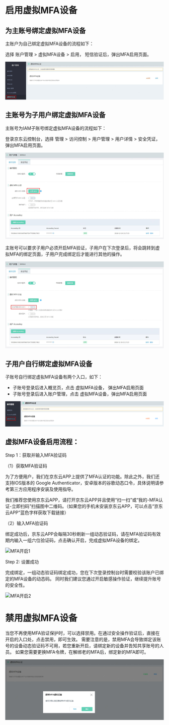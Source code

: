 # 启用虚拟MFA设备
## 为主账号绑定虚拟MFA设备
主账户为自己绑定虚拟MFA设备的流程如下：

选择 账户管理 > 虚拟MFA设备 > 启用， 短信验证后，弹出MFA启用页面。

![为主账号绑定虚拟MFA设备]( ../../../../image/IAM/Virtual-MFA-Device/为主账号绑定虚拟MFA设备.jpg)


## 主账号为子用户绑定虚拟MFA设备
主账号为IAM子账号绑定虚拟MFA设备的流程如下：

登录京东云控制台，选择 管理 > 访问控制 > 用户管理 > 用户详情 > 安全凭证，弹出MFA启用页面。

![主账号为子用户绑定虚拟MFA设备](../../../../image/IAM/Virtual-MFA-Device/主账号为子用户绑定虚拟MFA设备.jpg)

主账号可以要求子用户必须开启MFA验证，子用户在下次登录后，将会跳转到虚拟MFA的绑定页面，子用户完成绑定后才能进行其他的操作。

![主账号要求子用户绑定虚拟MFA设备](../../../../image/IAM/Virtual-MFA-Device/主账号要求子用户绑定虚拟MFA设备.jpg)

## 子用户自行绑定虚拟MFA设备
子账号自行绑定虚拟MFA设备有两个入口，如下：

* 子账号登录后进入概览页，点击 虚拟MFA设备， 弹出MFA启用页面
* 子账号登录后进入账户管理，点击 虚拟MFA设备，弹出MFA启用页面

![子用户自行绑定虚拟MFA设备](../../../../image/IAM/Virtual-MFA-Device/子账号自行绑定虚拟MFA设备.png)

## 虚拟MFA设备启用流程：

Step 1：获取并输入MFA验证码

（1）获取MFA验证码

为了方便用户，我们在京东云APP上提供了MFA认证的功能。除此之外，我们还支持IOS版本的 Google Authenticator，安卓版本的谷歌动态口令，具体说明请参考第三方应用程序安装及使用指导。

我们推荐您使用京东云APP，请打开京东云APP并且使用“扫一扫”或“我的-MFA认证-立即扫码”扫描图中二维码。（如果您的手机未安装京东云APP，可以点击“京东云APP”蓝色字样获取下载链接）

（2）输入MFA验证码

绑定成功后，京东云APP会每隔30秒刷新一组动态验证码，请在MFA验证码有效期内输入一组六位验证码，点击确认开启，完成虚拟MFA设备的绑定。

![MFA开启1](https://github.com/jdcloudcom/cn/blob/1231-ycx/image/IAM/Virtual-MFA-Device/MFA开启1.1.png)

Step 2: 设置成功

完成绑定，一组动态验证码绑定成功，您在下次登录控制台时需要校验该账户已绑定的MFA设备的动态码。 同时我们建议您通过开启敏感操作验证，继续提升账号的安全性。

![MFA开启2](https://github.com/jdcloudcom/cn/blob/1231-ycx/image/IAM/Virtual-MFA-Device/MFA开启2.png)

# 禁用虚拟MFA设备
当您不再使用MFA验证保护时，可以选择禁用。在通过安全操作验证后，直接在开启的入口处，点击禁用，即可生效。 需要注意的是，禁用MFA会导致绑定该账号的设备动态验证码不可用，若您重新开启，请绑定新的设备并告知共享账号的人员。 如果您需要更换MFA令牌，在解绑老的MFA后，绑定新的MFA即可。

![禁用虚拟MFA设备](../../../../image/IAM/Virtual-MFA-Device/禁用虚拟MFA设备.jpg)

